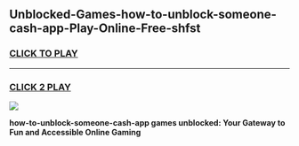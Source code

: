 
## Unblocked-Games-how-to-unblock-someone-cash-app-Play-Online-Free-shfst
<h3>
<a href="https://premium76.site?title=how-to-unblock-someone-cash-app&ref=26A">CLICK TO PLAY</a></h3>
<hr>

<h3>
<a href="https://premium76.site?title=how-to-unblock-someone-cash-app&ref=26A">CLICK 2 PLAY</a>
  
</h3>

<a href="https://premium76.site?title=how-to-unblock-someone-cash-app&ref=26A"><img src="https://clearcache.store/games.png"></a>


**how-to-unblock-someone-cash-app games unblocked: Your Gateway to Fun and Accessible Online Gaming**
